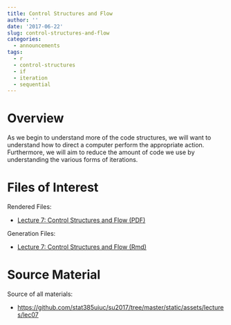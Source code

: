 ```yaml
---
title: Control Structures and Flow
author: ''
date: '2017-06-22'
slug: control-structures-and-flow
categories:
  - announcements
tags:
  - r
  - control-structures
  - if
  - iteration
  - sequential
---
```


# Overview

As we begin to understand more of the code structures, we will want to
understand how to direct a computer perform the appropriate action.
Furthermore, we will aim to reduce the amount of code we use by understanding
the various forms of iterations. 

# Files of Interest 

Rendered Files:

* [Lecture 7: Control Structures and Flow (PDF)](/assets/lectures/lec07/lec07_control_structures.pdf)

Generation Files:

* [Lecture 7: Control Structures and Flow (Rmd)](/assets/lectures/lec07/lec07_control_structures.Rmd)

# Source Material

Source of all materials: 

* <https://github.com/stat385uiuc/su2017/tree/master/static/assets/lectures/lec07>
